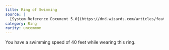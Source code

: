```yaml
---
title: Ring of Swimming
source: |
  [System Reference Document 5.0](https://dnd.wizards.com/articles/features/systems-reference-document-srd)
category: Ring
rarity: uncommon
---
```


You have a swimming speed of 40 feet while wearing this ring.
